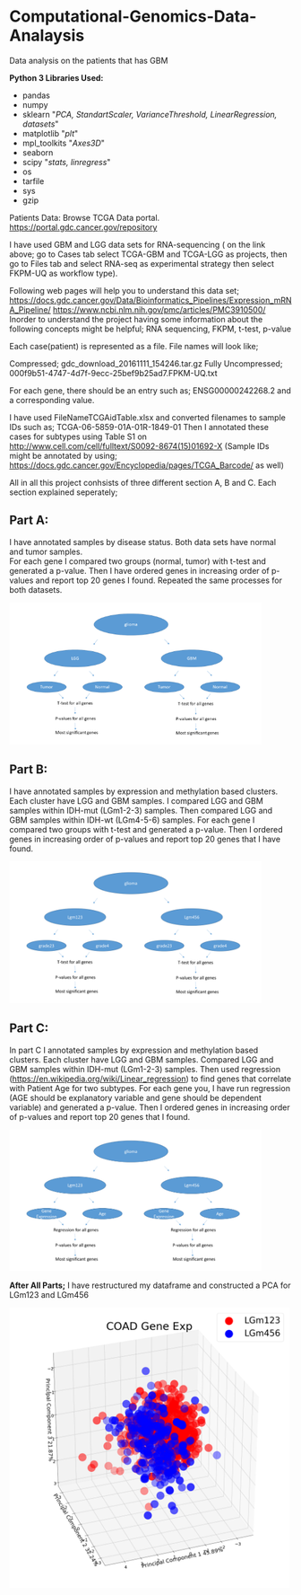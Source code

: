 # Computational-Genomics-Data-Analaysis
Data analysis on the patients that has GBM

**Python 3 Libraries Used:**
* pandas
* numpy
* sklearn "*PCA, StandartScaler, VarianceThreshold, LinearRegression, datasets*"
* matplotlib "*plt*"
* mpl_toolkits "*Axes3D*"
* seaborn
* scipy "*stats, linregress*"
* os
* tarfile
* sys
* gzip

Patients Data:
Browse TCGA Data portal. https://portal.gdc.cancer.gov/repository

I have used GBM and LGG data sets for RNA-sequencing ( on the link above; go to Cases tab select TCGA-GBM and TCGA-LGG as projects, then go to Files tab and select RNA-seq as experimental strategy then select FKPM-UQ as workflow type). 

Following web pages will help you to understand this data set; 
https://docs.gdc.cancer.gov/Data/Bioinformatics_Pipelines/Expression_mRNA_Pipeline/
https://www.ncbi.nlm.nih.gov/pmc/articles/PMC3910500/
Inorder to understand the project having some information about the following concepts might be helpful; RNA sequencing, FKPM, t-test, p-value 

Each case(patient) is represented as a file. File names will look like;

Compressed; gdc_download_20161111_154246.tar.gz
Fully Uncompressed; 000f9b51-4747-4d7f-9ecc-25bef9b25ad7.FPKM-UQ.txt

For each gene, there should be an entry such as; ENSG00000242268.2 and a corresponding value.

I have used FileNameTCGAidTable.xlsx and converted filenames to sample IDs such as; TCGA-06-5859-01A-01R-1849-01
Then I annotated these cases for subtypes using Table S1 on http://www.cell.com/cell/fulltext/S0092-8674(15)01692-X
(Sample IDs might be annotated by using; https://docs.gdc.cancer.gov/Encyclopedia/pages/TCGA_Barcode/ as well)

All in all this project conhsists of three different section A, B and C. Each section explained seperately;

## Part A:

I have annotated samples by disease status. Both data sets have normal and tumor samples.  
For each gene I compared two groups (normal, tumor) with t-test and generated a p-value. Then I have ordered genes in increasing order of p-values and report top 20 genes I found.
Repeated the same processes for both datasets.

<img src="images/Part_A_Diagram.png" width="450">

## Part B:

I have annotated samples by expression and methylation based clusters. Each cluster have LGG and GBM samples. I compared LGG and GBM samples within IDH-mut (LGm1-2-3) samples. Then compared LGG and GBM samples within IDH-wt (LGm4-5-6) samples.
For each gene I compared two groups with t-test and generated a p-value. Then I ordered genes in increasing order of p-values and report top 20 genes that I have found.

<img src="images/Part_B_Diagram.png" width="450">

## Part C:

In part C I annotated samples by expression and methylation based clusters. Each cluster have LGG and GBM samples. Compared LGG and GBM samples within IDH-mut (LGm1-2-3) samples. Then used regression (https://en.wikipedia.org/wiki/Linear_regression) to find genes that correlate with Patient Age for two subtypes. 
For each gene you, I have run regression (AGE should be explanatory variable and gene should be dependent variable) and generated a p-value. Then I ordered genes in increasing order of p-values and report top 20 genes that I found. 

<img src="images/Part_C_Diagram.png" width="450">

**After All Parts;**
I have restructured my dataframe and constructed a PCA for LGm123 and LGm456

<img src="images/PCA.png" width="500">




